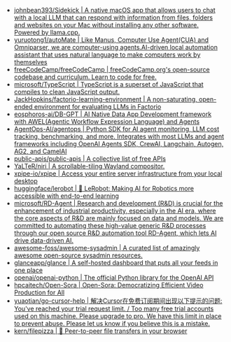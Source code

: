 + [johnbean393/Sidekick | A native macOS app that allows users to chat with a local LLM that can respond with information from files, folders and websites on your Mac without installing any other software. Powered by llama.cpp.](https://github.com//johnbean393/Sidekick)
+ [yuruotong1/autoMate | Like Manus, Computer Use Agent(CUA) and Omniparser, we are computer-using agents.AI-driven local automation assistant that uses natural language to make computers work by themselves](https://github.com//yuruotong1/autoMate)
+ [freeCodeCamp/freeCodeCamp | freeCodeCamp.org's open-source codebase and curriculum. Learn to code for free.](https://github.com//freeCodeCamp/freeCodeCamp)
+ [microsoft/TypeScript | TypeScript is a superset of JavaScript that compiles to clean JavaScript output.](https://github.com//microsoft/TypeScript)
+ [JackHopkins/factorio-learning-environment | A non-saturating, open-ended environment for evaluating LLMs in Factorio](https://github.com//JackHopkins/factorio-learning-environment)
+ [eosphoros-ai/DB-GPT | AI Native Data App Development framework with AWEL(Agentic Workflow Expression Language) and Agents](https://github.com//eosphoros-ai/DB-GPT)
+ [AgentOps-AI/agentops | Python SDK for AI agent monitoring, LLM cost tracking, benchmarking, and more. Integrates with most LLMs and agent frameworks including OpenAI Agents SDK, CrewAI, Langchain, Autogen, AG2, and CamelAI](https://github.com//AgentOps-AI/agentops)
+ [public-apis/public-apis | A collective list of free APIs](https://github.com//public-apis/public-apis)
+ [YaLTeR/niri | A scrollable-tiling Wayland compositor.](https://github.com//YaLTeR/niri)
+ [xpipe-io/xpipe | Access your entire server infrastructure from your local desktop](https://github.com//xpipe-io/xpipe)
+ [huggingface/lerobot | 🤗 LeRobot: Making AI for Robotics more accessible with end-to-end learning](https://github.com//huggingface/lerobot)
+ [microsoft/RD-Agent | Research and development (R&D) is crucial for the enhancement of industrial productivity, especially in the AI era, where the core aspects of R&D are mainly focused on data and models. We are committed to automating these high-value generic R&D processes through our open source R&D automation tool RD-Agent, which lets AI drive data-driven AI.](https://github.com//microsoft/RD-Agent)
+ [awesome-foss/awesome-sysadmin | A curated list of amazingly awesome open-source sysadmin resources.](https://github.com//awesome-foss/awesome-sysadmin)
+ [glanceapp/glance | A self-hosted dashboard that puts all your feeds in one place](https://github.com//glanceapp/glance)
+ [openai/openai-python | The official Python library for the OpenAI API](https://github.com//openai/openai-python)
+ [hpcaitech/Open-Sora | Open-Sora: Democratizing Efficient Video Production for All](https://github.com//hpcaitech/Open-Sora)
+ [yuaotian/go-cursor-help | 解决Cursor在免费订阅期间出现以下提示的问题: You've reached your trial request limit. / Too many free trial accounts used on this machine. Please upgrade to pro. We have this limit in place to prevent abuse. Please let us know if you believe this is a mistake.](https://github.com//yuaotian/go-cursor-help)
+ [kern/filepizza | 🍕 Peer-to-peer file transfers in your browser](https://github.com//kern/filepizza)

